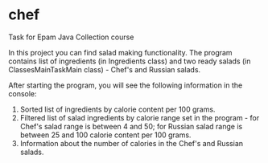 # chef
Task for Epam Java Collection course

In this project you can find salad making functionality. The program contains list of ingredients (in Ingredients class) and two ready salads (in ClassesMainTaskMain class) - Chef's and Russian salads.

After starting the program, you will see the following information in the console:
1. Sorted list of ingredients by calorie content per 100 grams.
2. Filtered list of salad ingredients by calorie range set in the program - for Chef's salad range is between 4 and 50; for Russian salad range is between 25 and 100 calorie content per 100 grams.
3. Information about the number of calories in the Chef's and Russian salads.
